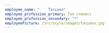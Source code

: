 ```yaml
---
employee_name: "    Татьяна"
employee_profession_primary: Топ стилист
employee_profession_secondary: "*"
employeePicture: /src/style/images/tatyana.jpg
---
```

